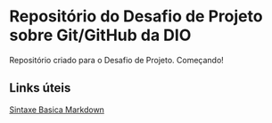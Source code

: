 # Repositório do Desafio de Projeto sobre Git/GitHub da DIO
Repositório criado para o Desafio de Projeto.
Começando!

## Links úteis
[Sintaxe Basica Markdown](https://www.markdownguide.org/basic-syntax/)
